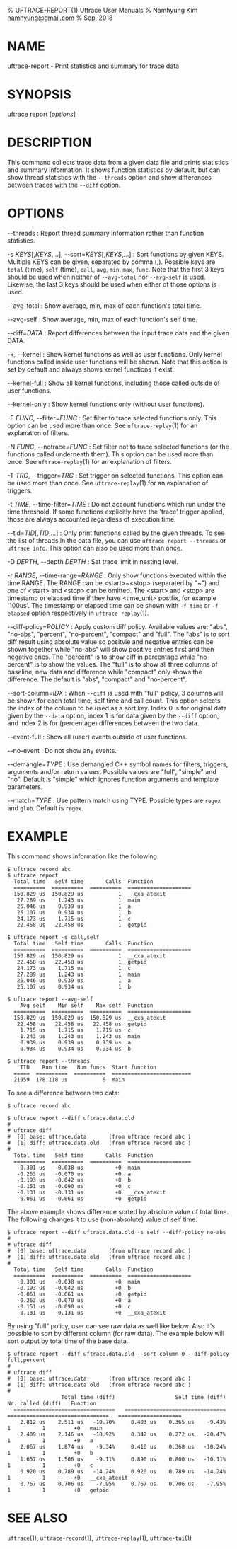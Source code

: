 % UFTRACE-REPORT(1) Uftrace User Manuals
% Namhyung Kim <namhyung@gmail.com>
% Sep, 2018

NAME
====
uftrace-report - Print statistics and summary for trace data


SYNOPSIS
========
uftrace report [*options*]


DESCRIPTION
===========
This command collects trace data from a given data file and prints statistics
and summary information.  It shows function statistics by default, but can show
thread statistics with the `--threads` option and show differences between
traces with the `--diff` option.


OPTIONS
=======
\--threads
:   Report thread summary information rather than function statistics.

-s *KEYS*[,*KEYS*,...], \--sort=*KEYS*[,*KEYS*,...]
:   Sort functions by given KEYS.  Multiple KEYS can be given, separated by
    comma (,).  Possible keys are `total` (time), `self` (time), `call`, `avg`,
    `min`, `max`, `func`.  Note that the first 3 keys should be used when
    neither of `--avg-total` nor `--avg-self` is used.  Likewise, the last 3
    keys should be used when either of those options is used.

\--avg-total
:   Show average, min, max of each function's total time.

\--avg-self
:   Show average, min, max of each function's self time.

\--diff=*DATA*
:   Report differences between the input trace data and the given DATA.

-k, \--kernel
:   Show kernel functions as well as user functions.  Only kernel functions
    called inside user functions will be shown.  Note that this option is set
    by default and always shows kernel functions if exist.

\--kernel-full
:   Show all kernel functions, including those called outside of user functions.

\--kernel-only
:   Show kernel functions only (without user functions).

-F *FUNC*, \--filter=*FUNC*
:   Set filter to trace selected functions only.  This option can be used more
    than once.  See `uftrace-replay`(1) for an explanation of filters.

-N *FUNC*, \--notrace=*FUNC*
:   Set filter not to trace selected functions (or the functions called
    underneath them).  This option can be used more than once.  See
    `uftrace-replay`(1) for an explanation of filters.

-T *TRG*, \--trigger=*TRG*
:   Set trigger on selected functions.  This option can be used more than once.
    See `uftrace-replay`(1) for an explanation of triggers.

-t *TIME*, \--time-filter=*TIME*
:   Do not account functions which run under the time threshold.  If some
    functions explicitly have the 'trace' trigger applied, those are always
    accounted regardless of execution time.

\--tid=*TID*[,*TID*,...]
:   Only print functions called by the given threads.  To see the list of
    threads in the data file, you can use `uftrace report --threads` or
    `uftrace info`.  This option can also be used more than once.

-D *DEPTH*, \--depth *DEPTH*
:   Set trace limit in nesting level.

-r *RANGE*, \--time-range=*RANGE*
:   Only show functions executed within the time RANGE.  The RANGE can be
    \<start\>~\<stop\> (separated by "~") and one of \<start\> and \<stop\> can
    be omitted.  The \<start\> and \<stop\> are timestamp or elapsed time if
    they have \<time_unit\> postfix, for example '100us'.  The timestamp or
    elapsed time can be shown with `-f time` or `-f elapsed` option respectively
    in `uftrace replay`(1).

\--diff-policy=*POLICY*
:   Apply custom diff policy.  Available values are: "abs", "no-abs", "percent",
    "no-percent", "compact" and "full".  The "abs" is to sort diff result using
    absolute value so positvie and negative entries can be shown together while
    "no-abs" will show positive entries first and then negative ones.  The
    "percent" is to show diff in percentage while "no-percent" is to show the
    values.  The "full" is to show all three columns of baseline, new data and
    difference while "compact" only shows the difference.  The default is "abs",
    "compact" and "no-percent".

\--sort-column=*IDX*
:   When `--diff` is used with "full" policy, 3 columns will be shown for each
    total time, self time and call count.  This option selects the index of the
    column to be used as a sort key.  Index 0 is for original data given by the
    `--data` option, index 1 is for data given by the `--diff` option, and index
    2 is for (percentage) differences between the two data.

\--event-full
:   Show all (user) events outside of user functions.

\--no-event
:   Do not show any events.

\--demangle=*TYPE*
:   Use demangled C++ symbol names for filters, triggers, arguments and/or
    return values.  Possible values are "full", "simple" and "no".  Default
    is "simple" which ignores function arguments and template parameters.

\--match=*TYPE*
:   Use pattern match using TYPE.  Possible types are `regex` and `glob`.
    Default is `regex`.


EXAMPLE
=======
This command shows information like the following:

    $ uftrace record abc
    $ uftrace report
      Total time   Self time       Calls  Function
      ==========  ==========  ==========  ====================
      150.829 us  150.829 us           1  __cxa_atexit
       27.289 us    1.243 us           1  main
       26.046 us    0.939 us           1  a
       25.107 us    0.934 us           1  b
       24.173 us    1.715 us           1  c
       22.458 us   22.458 us           1  getpid

    $ uftrace report -s call,self
      Total time   Self time       Calls  Function
      ==========  ==========  ==========  ====================
      150.829 us  150.829 us           1  __cxa_atexit
       22.458 us   22.458 us           1  getpid
       24.173 us    1.715 us           1  c
       27.289 us    1.243 us           1  main
       26.046 us    0.939 us           1  a
       25.107 us    0.934 us           1  b

    $ uftrace report --avg-self
        Avg self    Min self    Max self  Function
      ==========  ==========  ==========  ====================
      150.829 us  150.829 us  150.829 us  __cxa_atexit
       22.458 us   22.458 us   22.458 us  getpid
        1.715 us    1.715 us    1.715 us  c
        1.243 us    1.243 us    1.243 us  main
        0.939 us    0.939 us    0.939 us  a
        0.934 us    0.934 us    0.934 us  b

    $ uftrace report --threads
        TID    Run time   Num funcs  Start function
      =====  ==========  ==========  =========================
      21959  178.118 us           6  main

To see a difference between two data:

    $ uftrace record abc

    $ uftrace report --diff uftrace.data.old
    #
    # uftrace diff
    #  [0] base: uftrace.data       (from uftrace record abc )
    #  [1] diff: uftrace.data.old   (from uftrace record abc )
    #
      Total time   Self time       Calls  Function
      ==========  ==========  ==========  ====================
       -0.301 us   -0.038 us          +0  main
       -0.263 us   -0.070 us          +0  a
       -0.193 us   -0.042 us          +0  b
       -0.151 us   -0.090 us          +0  c
       -0.131 us   -0.131 us          +0  __cxa_atexit
       -0.061 us   -0.061 us          +0  getpid

The above example shows difference sorted by absolute value of total time.
The following changes it to use (non-absolute) value of self time.

    $ uftrace report --diff uftrace.data.old -s self --diff-policy no-abs
    #
    # uftrace diff
    #  [0] base: uftrace.data       (from uftrace record abc )
    #  [1] diff: uftrace.data.old   (from uftrace record abc )
    #
      Total time   Self time       Calls  Function
      ==========  ==========  ==========  ====================
       -0.301 us   -0.038 us          +0  main
       -0.193 us   -0.042 us          +0  b
       -0.061 us   -0.061 us          +0  getpid
       -0.263 us   -0.070 us          +0  a
       -0.151 us   -0.090 us          +0  c
       -0.131 us   -0.131 us          +0  __cxa_atexit

By using "full" policy, user can see raw data as well like below.
Also it's possible to sort by different column (for raw data).
The example below will sort output by total time of the base data.

    $ uftrace report --diff uftrace.data.old --sort-column 0 --diff-policy full,percent
    #
    # uftrace diff
    #  [0] base: uftrace.data       (from uftrace record abc )
    #  [1] diff: uftrace.data.old   (from uftrace record abc )
    #
                     Total time (diff)                   Self time (diff)                  Nr. called (diff)   Function
      ================================   ================================   ================================   ====================
        2.812 us    2.511 us   -10.70%     0.403 us    0.365 us    -9.43%            1          1         +0   main
        2.409 us    2.146 us   -10.92%     0.342 us    0.272 us   -20.47%            1          1         +0   a
        2.067 us    1.874 us    -9.34%     0.410 us    0.368 us   -10.24%            1          1         +0   b
        1.657 us    1.506 us    -9.11%     0.890 us    0.800 us   -10.11%            1          1         +0   c
        0.920 us    0.789 us   -14.24%     0.920 us    0.789 us   -14.24%            1          1         +0   __cxa_atexit
        0.767 us    0.706 us    -7.95%     0.767 us    0.706 us    -7.95%            1          1         +0   getpid


SEE ALSO
========
`uftrace`(1), `uftrace-record`(1), `uftrace-replay`(1), `uftrace-tui`(1)
